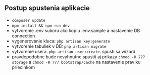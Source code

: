 ## Postup spustenia aplikacie

- `composer update`
- `npm install && npm run dev`
- vytvorenie .env suboru ako kopiu .env.sample a nastavenie DB connection
- vygenerovanie kluca: `php artisan key:generate`
- vytvorenie tabuliek v DB: `php artisan migrate`
- vytvorenie usera: `php artisan user:create`. spusti sa wizard
- pravdepodobne bude nevyhnutne spustit aj prikazy `chmod -R 777 storage` a `chmod -R 777 bootstrap/cache` na nastavenie prav ku priecinkom
